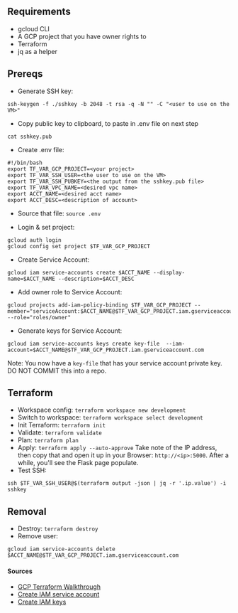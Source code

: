 ## Requirements
* gcloud CLI
* A GCP project that you have owner rights to
* Terraform
* jq as a helper

## Prereqs
* Generate SSH key:
```
ssh-keygen -f ./sshkey -b 2048 -t rsa -q -N "" -C "<user to use on the VM>"
```
* Copy public key to clipboard, to paste in .env file on next step
```
cat sshkey.pub
```
* Create .env file:
```
#!/bin/bash
export TF_VAR_GCP_PROJECT=<your project>
export TF_VAR_SSH_USER=<the user to use on the VM>
export TF_VAR_SSH_PUBKEY=<the output from the sshkey.pub file>
export TF_VAR_VPC_NAME=<desired vpc name>
export ACCT_NAME=<desired acct name>
export ACCT_DESC=<description of account>
```
* Source that file: `source .env`

* Login & set project:
```
gcloud auth login
gcloud config set project $TF_VAR_GCP_PROJECT
```
* Create Service Account:
```
gcloud iam service-accounts create $ACCT_NAME --display-name=$ACCT_NAME --description=$ACCT_DESC
```
* Add owner role to Service Account:
```
gcloud projects add-iam-policy-binding $TF_VAR_GCP_PROJECT --member="serviceAccount:$ACCT_NAME@$TF_VAR_GCP_PROJECT.iam.gserviceaccount.com" --role="roles/owner"
```
* Generate keys for Service Account:
```
gcloud iam service-accounts keys create key-file  --iam-account=$ACCT_NAME@$TF_VAR_GCP_PROJECT.iam.gserviceaccount.com
```
Note: You now have a `key-file` that has your service account private key. DO NOT COMMIT this into a repo.

## Terraform
* Workspace config: `terraform workspace new development`
* Switch to workspace: `terraform workspace select development`
* Init Terraform: `terraform init`
* Validate: `terraform validate`
* Plan: `terraform plan`
* Apply: `terraform apply --auto-approve`
Take note of the IP address, then copy that and open it up in your Browser: `http://<ip>:5000`. After a while, you'll see the Flask page populate.
* Test SSH:
```
ssh $TF_VAR_SSH_USER@$(terraform output -json | jq -r '.ip.value') -i sshkey
```
## Removal
* Destroy: `terraform destroy`
* Remove user:
```
gcloud iam service-accounts delete $ACCT_NAME@$TF_VAR_GCP_PROJECT.iam.gserviceaccount.com
```

#### Sources
* [GCP Terraform Walkthrough](https://www.middlewareinventory.com/blog/terraform-remote-state-datasource-example/)
* [Create IAM service account](https://cloud.google.com/iam/docs/creating-managing-service-accounts)
* [Create IAM keys](https://cloud.google.com/iam/docs/creating-managing-service-account-keys)